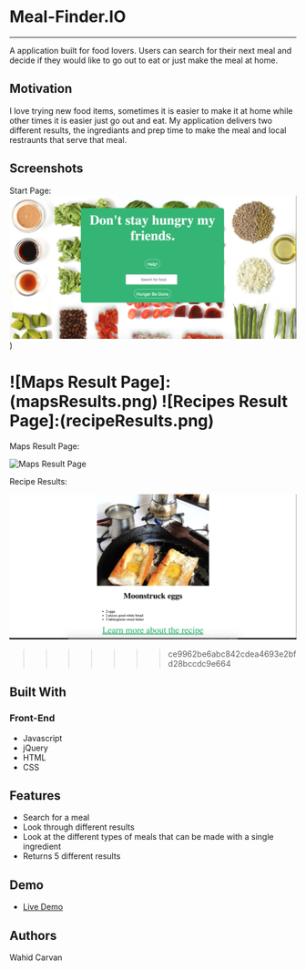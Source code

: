 # Meal-Finder.IO
----

A application built for food lovers. Users can search for their next meal and decide if they would like to go out to eat or just make the meal at home. 

## Motivation

I love trying new food items, sometimes it is easier to make it at home while other times it is easier just go out and eat. My application delivers two different results, the ingrediants and prep time to make the meal and local restraunts that serve that meal.


## Screenshots
Start Page:
![Start Page](startPage.png)
)

![Maps Result Page]:(mapsResults.png)
![Recipes Result Page]:(recipeResults.png)
=======
Maps Result Page:

![Maps Result Page](mapsResults.png)

Recipe Results:

![Recipes Result Page](recipeResults.png)
>>>>>>> ce9962be6abc842cdea4693e2bfd28bccdc9e664


## Built With

### Front-End
* Javascript 
* jQuery 
* HTML 
* CSS

## Features

* Search for a meal 
* Look through different results 
* Look at the different types of meals that can be made with a single ingredient 
* Returns 5 different results

## Demo

- [Live Demo](https://wahidc7101.github.io/meal-finder/)

## Authors

Wahid Carvan
